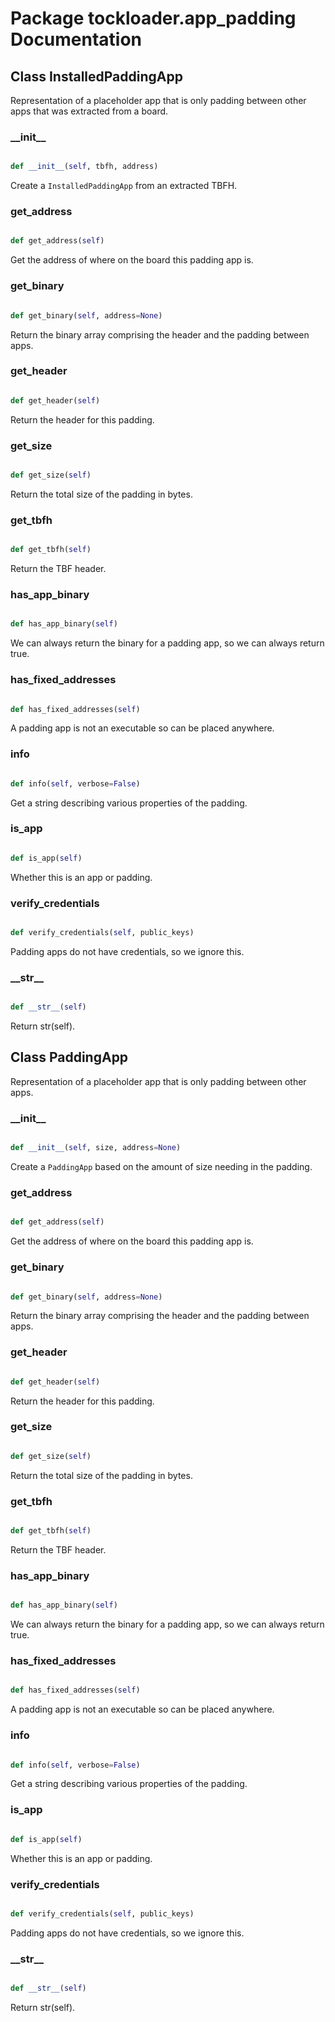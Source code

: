 # Package tockloader.app_padding Documentation

## Class InstalledPaddingApp
Representation of a placeholder app that is only padding between other apps
that was extracted from a board.
### \_\_init\_\_
```py

def __init__(self, tbfh, address)

```



Create a `InstalledPaddingApp` from an extracted TBFH.


### get\_address
```py

def get_address(self)

```



Get the address of where on the board this padding app is.


### get\_binary
```py

def get_binary(self, address=None)

```



Return the binary array comprising the header and the padding between
apps.


### get\_header
```py

def get_header(self)

```



Return the header for this padding.


### get\_size
```py

def get_size(self)

```



Return the total size of the padding in bytes.


### get\_tbfh
```py

def get_tbfh(self)

```



Return the TBF header.


### has\_app\_binary
```py

def has_app_binary(self)

```



We can always return the binary for a padding app, so we can always
return true.


### has\_fixed\_addresses
```py

def has_fixed_addresses(self)

```



A padding app is not an executable so can be placed anywhere.


### info
```py

def info(self, verbose=False)

```



Get a string describing various properties of the padding.


### is\_app
```py

def is_app(self)

```



Whether this is an app or padding.


### verify\_credentials
```py

def verify_credentials(self, public_keys)

```



Padding apps do not have credentials, so we ignore this.


### \_\_str\_\_
```py

def __str__(self)

```



Return str(self).




## Class PaddingApp
Representation of a placeholder app that is only padding between other apps.
### \_\_init\_\_
```py

def __init__(self, size, address=None)

```



Create a `PaddingApp` based on the amount of size needing in the
padding.


### get\_address
```py

def get_address(self)

```



Get the address of where on the board this padding app is.


### get\_binary
```py

def get_binary(self, address=None)

```



Return the binary array comprising the header and the padding between
apps.


### get\_header
```py

def get_header(self)

```



Return the header for this padding.


### get\_size
```py

def get_size(self)

```



Return the total size of the padding in bytes.


### get\_tbfh
```py

def get_tbfh(self)

```



Return the TBF header.


### has\_app\_binary
```py

def has_app_binary(self)

```



We can always return the binary for a padding app, so we can always
return true.


### has\_fixed\_addresses
```py

def has_fixed_addresses(self)

```



A padding app is not an executable so can be placed anywhere.


### info
```py

def info(self, verbose=False)

```



Get a string describing various properties of the padding.


### is\_app
```py

def is_app(self)

```



Whether this is an app or padding.


### verify\_credentials
```py

def verify_credentials(self, public_keys)

```



Padding apps do not have credentials, so we ignore this.


### \_\_str\_\_
```py

def __str__(self)

```



Return str(self).




